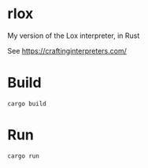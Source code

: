 rlox
====

My version of the Lox interpreter, in Rust

See <https://craftinginterpreters.com/>

# Build

    cargo build

# Run

    cargo run
